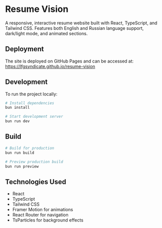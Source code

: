 
# Resume Vision

A responsive, interactive resume website built with React, TypeScript, and Tailwind CSS. Features both English and Russian language support, dark/light mode, and animated sections.

## Deployment

The site is deployed on GitHub Pages and can be accessed at:
https://lfgsyndicate.github.io/resume-vision

## Development

To run the project locally:

```bash
# Install dependencies
bun install

# Start development server
bun run dev
```

## Build

```bash
# Build for production
bun run build

# Preview production build
bun run preview
```

## Technologies Used

- React
- TypeScript
- Tailwind CSS
- Framer Motion for animations
- React Router for navigation
- TsParticles for background effects
